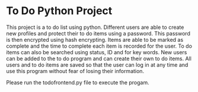 # To Do Python Project
This project is a to do list using python. Different users are able to create new profiles and protect their to do items using a password. This password is then encrypted using hash encrypting. Items are able to be marked as complete and the time to complete each item is recorded for the user. To do items can also be searched using status, ID and for key words. New users can be added to the to do program and can create their own to do items. All users and to do items are saved so that the user can log in at any time and use this program without fear of losing their information.

Please run the todofrontend.py file to execute the progam.